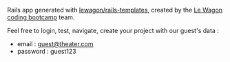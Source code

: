 Rails app generated with [lewagon/rails-templates](https://github.com/lewagon/rails-templates), created by the [Le Wagon coding bootcamp](https://www.lewagon.com) team.

Feel free to login, test, navigate, create your project with our guest's data :
- email : guest@theater.com
- password : guest123

